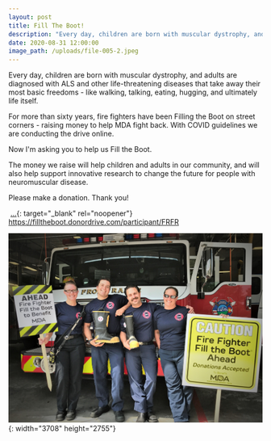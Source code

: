 ```yaml
---
layout: post
title: Fill The Boot!
description: "Every day, children are born with muscular dystrophy, and adults are diagnosed with ALS and other life-threatening diseases that take away their most basic freedoms - like walking, talking, eating, hugging, and ultimately life itself.\n\nFor more than sixty years, fire fighters have been Filling the Boot on street corners - raising money to help MDA fight back. With COVID guidelines we are conducting the drive online.\n\nNow I'm asking you to help us\_Fill the Boot.\n\nThe money we raise will help children and adults in our community, and will also help support innovative research to change the future for people with neuromuscular disease.\n\nPlease make a donation. Thank you!!"
date: 2020-08-31 12:00:00
image_path: /uploads/file-005-2.jpeg
---
```


Every day, children are born with muscular dystrophy, and adults are diagnosed with ALS and other life-threatening diseases that take away their most basic freedoms - like walking, talking, eating, hugging, and ultimately life itself.

For more than sixty years, fire fighters have been Filling the Boot on street corners - raising money to help MDA fight back. With COVID guidelines we are conducting the drive online.

Now I'm asking you to help us Fill the Boot.

The money we raise will help children and adults in our community, and will also help support innovative research to change the future for people with neuromuscular disease.

Please make a donation. Thank you\!

&nbsp;[...](https://filltheboot.donordrive.com/participant/FRFR){: target="_blank" rel="noopener"}&nbsp; https://filltheboot.donordrive.com/participant/FRFR

![](/uploads/file-005-2.jpeg){: width="3708" height="2755"}

&nbsp;